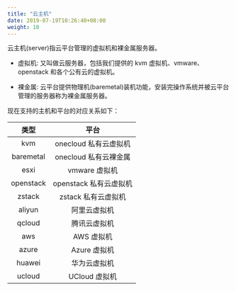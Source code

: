 ```yaml
---
title: "云主机"
date: 2019-07-19T10:26:40+08:00
weight: 10
---
```


云主机(server)指云平台管理的虚拟机和裸金属服务器。

- 虚拟机: 又叫做云服务器，包括我们提供的 kvm 虚拟机、vmware、openstack 和各个公有云的虚拟机。

- 裸金属: 云平台提供物理机(baremetal)装机功能，安装完操作系统并被云平台管理的服务器称为裸金属服务器。

现在支持的主机和平台的对应关系如下：


|    类型   |          平台          |
|:---------:|:----------------------:|
|    kvm    |  onecloud 私有云虚拟机 |
| baremetal |  onecloud 私有云裸金属 |
|    esxi   |      vmware 虚拟机     |
| openstack | openstack 私有云虚拟机 |
|   zstack  |   zstack 私有云虚拟机  |
|   aliyun  |      阿里云虚拟机      |
|   qcloud  |      腾讯云虚拟机      |
|    aws    |       AWS 虚拟机       |
|   azure   |      Azure 虚拟机      |
|   huawei  |      华为云虚拟机      |
|   ucloud  |      UCloud 虚拟机     |
